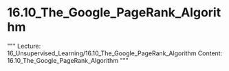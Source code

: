 # 16.10_The_Google_PageRank_Algorithm
"""
Lecture: 16_Unsupervised_Learning/16.10_The_Google_PageRank_Algorithm
Content: 16.10_The_Google_PageRank_Algorithm
"""
